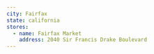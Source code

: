 ```yaml
---
city: Fairfax
state: california
stores:
  - name: Fairfax Market
    address: 2040 Sir Francis Drake Boulevard
---
```

